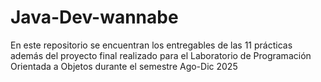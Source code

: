 # Java-Dev-wannabe
En este repositorio se encuentran los entregables de las 11 prácticas además del proyecto final realizado para el Laboratorio de Programación Orientada a Objetos durante el semestre Ago-Dic 2025
